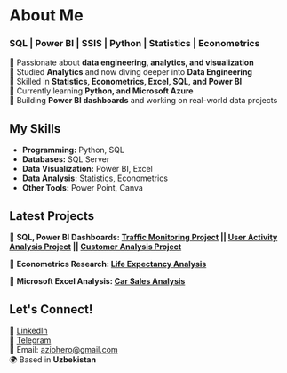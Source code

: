 # About Me
### SQL | Power BI | SSIS | Python | Statistics | Econometrics  

🔹 Passionate about **data engineering, analytics, and visualization**  
🔹 Studied **Analytics** and now diving deeper into **Data Engineering**  
🔹 Skilled in **Statistics, Econometrics, Excel, SQL, and Power BI**  
🔹 Currently learning **Python, and Microsoft Azure**  
🔹 Building **Power BI dashboards** and working on real-world data projects  

## My Skills  
- **Programming:** Python, SQL  
- **Databases:** SQL Server  
- **Data Visualization:** Power BI, Excel  
- **Data Analysis:** Statistics, Econometrics  
- **Other Tools:** Power Point, Canva

## Latest Projects  
🔸 **SQL, Power BI Dashboards: [Traffic Monitoring Project](https://github.com/azizbek-ochilov/Traffic-Accident-and-Congestion-Monitoring) || [User Activity Analysis Project](https://github.com/azizbek-ochilov/User-Activity-Analysis) || [Customer Analysis Project](https://github.com/azizbek-ochilov/Customer-Analysis-Dashboard)**

🔸 **Econometrics Research: [Life Expectancy Analysis](https://github.com/azizbek-ochilov/Econometric-Analysis-of-Life-Expectancy)**

🔸 **Microsoft Excel Analysis: [Car Sales Analysis](https://github.com/azizbek-ochilov/Car-Sales-Analysis)**

## Let's Connect!  
🔗 [LinkedIn](https://www.linkedin.com/in/azizbek-ochilov)  
🔗 [Telegram](https://t.me/AzizbekOchilov)  
📧 Email: aziohero@gmail.com  
🌍 Based in **Uzbekistan**  
